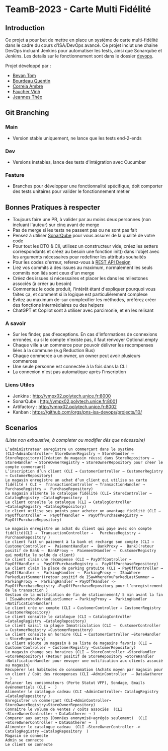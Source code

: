 TeamB-2023 - Carte Multi Fidélité
===

## Introduction

Ce projet a pour but de mettre en place un système de carte multi-fidélité dans le cadre du cours d'ISA/DevOps avancé.
Ce projet inclut une chaine DevOps incluant Jenkins pour automatiser les tests, ainsi que Sonarqube et Jenkins.
Les details sur le fonctionnement sont dans le dossier [devops](devops/README.md).

Projet développé par :

+ [Bevan Tom](https://github.com/TomBevanIUT)
+ [Bourdeau Quentin](https://github.com/QuentinBourdeau)
+ [Correia Ambre](https://github.com/AmbreCorreia)
+ [Faucher Vinh](https://github.com/Supervinh)
+ [Jeannes Théo](https://github.com/JeannesTheo)

## Git Branching

### Main

* Version stable uniquement, ne lance que les tests end-2-ends

### Dev

* Versions instables, lance des tests d'intégration avec Cucumber

### Feature

* Branches pour développer une fonctionnalité spécifique, doit comporter des tests unitaires pour valider le
  fonctionnement métier

## Bonnes Pratiques à respecter

* Toujours faire une PR, à valider par au moins deux personnes (non incluant l'auteur) sur cinq avant de merge
* Pas de merge si les tests ne passent pas ou ne sont pas fait
* Pensez à utiliser [SonarQube](http://vmpx02.polytech.unice.fr:8001/) pour vous assurer de la qualité de votre code
* Pour tout les DTO & Cli, utilisez un constructeur vide, créez les setters correspondants et créez au besoin une
  fonction init() dans l'objet avec les arguments nécessaires pour redefiner les attributs souhaités
* Pour les codes d'erreur, referez-vous
  à [REST API Design](https://drive.google.com/file/d/1Vv8m1Sub5WFFe2O1NEZPyP88C0muBpUY/view)
* Liez vos commits à des issues au maximum, normalement les seuls commits non liés sont ceux d'un merge
* Créez des issues si nécessaires et placer les dans les milestones associés (à créer au besoin)
* Commentez le code produit, l'intérêt étant d'expliquer pourquoi vous faites ça, et comment si la logique est
  particulièrement complexe
* Évitez au maximum de-sur complexifier les méthodes, préférez créer des fonctions intermédiaires ou des helpers
* ChatGPT et Copilot sont à utiliser avec parcimonie, et en les relisant

### A savoir

* Sur les finder, pas d'exceptions. En cas d'informations de connexions erronées, ou si le compte n'existe pas, il faut
  renvoyer Optional.empty
* Chaque ville a un commerce pour pouvoir délivrer les recompenses liées à la commune (e.g Reduction Bus)
* Chaque commerce a un owner, un owner peut avoir plusieurs commerces
* Une seule personne est connectée à la fois dans la CLI
* La connexion n'est pas automatique après l'inscription

### Liens Utiles

+ Jenkins : http://vmpx02.polytech.unice.fr:8000
+ SonarQube : http://vmpx02.polytech.unice.fr:8001
+ Artifactory : http://vmpx02.polytech.unice.fr:8002
+ Kanban : https://github.com/orgs/pns-isa-devops/projects/10/

## Scenarios

*(Liste non exhaustive, à completer ou modifier dès que nécessaire)*

    L’administrateur enregistre un commerçant dans le système (CLI→AdminController→ StoreOwnerRegistry → StoreHandler → StoreRepository)(Création du magasin réussi dans StoreRepository → StoreHandler → StoreOwnerRegistry → StoreOwnerRepository pour creer le compte commercant)
    L’inscription d’un client (CLI → CustomerController → CustomerRegistry → CustomerRepository)
    Le magasin enregistre un achat d’un client qui utilise sa carte fidélité ( CLI →  TransactionController → TransactionHandler → PurchaseRegistry →  PurchaseRepository)
    Le magasin alimente le catalogue fidélité (CLI→ StoreController → CatalogRegistry →CatalogRepository  )
    Le client consulte le catalogue (CLI → CatalogController →CatalogRegistry →CatalogRepository)
    Le client utilise ses points pour acheter un avantage fidélité (CLI → PayOffController →  PayOffHandler →  PayOffPurchaseRegistry →  PayOffPurchaseRepository)
    
    Le magasin enregistre un achat du client qui paye avec son compte fidélité(CLI →  TransactionController →   PurchaseRegistry →  PurchaseRepository )
    Le client fait un paiement à la bank et recharge son compte (CLI →  CustomerController →  PaiementHandler →  BankProxy →  Bank)(retour positif de Bank →  BankProxy →  PaiementHandler →  CustomerRegistry qui modifie le solde du client)
    Le client claim une récompense (CLI → PayOffController →  PayOffHandler →  PayOffPurchaseRegistry →  PayOffPurchaseRepository)
    Le client claim la place de parking gratuite (CLI → PayOffController →  PayOffHandler →  ParkingHandler →  ParkingProxy →  ISawWhere ParkedLastSummer)(retour positif de ISawWhereYouParkedLastSummer → ParkingProxy →  ParkingHandler → PayOffHandler -> PayOffPurchaseRegistry →PayOffPurchaseRepository pour l’enregistrement de la transaction )
    Gestion de la notification de fin de stationnement/ 5 min avant la fin ( ISawWhereYouParkedLastSummer → ParkingProxy →  ParkingHandler →NotificationHandler)
    Le client crée un compte (CLI → CustomerController → CustomerRegistry →CustomerRepository)
    Le client consulte le catalogue (CLI → CatalogController →CatalogRegistry →CatalogRepository)
    Le client saisit sa plaque Immatriculation (CLI →  CustomerController → CustomerRegistry →CustomerRepository)
    Le client consulte un horaire (CLI → CustomerController →StoreHandler → StoreRepository)
    Le client ajoute un magasin à sa liste de magasins favoris (CLI → CustomerController → CustomerRegistry →CustomerRepository)
    Le magasin change ses horaires (CLI → StoreController →StoreHandler →StoreRepository) (Retour positif de StoreRepository →StoreHandler →NotificationHandler pour envoyer une notification aux clients associé au magasin)
    Récupérer les habitudes de consommation (Achats moyen par magasin pour un client / Coût des récompenses (CLI →AdminController  → DataGatherer → )
    Relancer les consommateurs (Perte Statut VFP), Sondage, Emails événementiels (CLI →  )
    Alimenter le catalogue cadeau (CLI →AdminController→ CatalogRegistry →CatalogRepository )
    Enregistrer un commerçant (CLI→AdminController→ StoreOwnerRegistry→StoreOwnerRepository)
    Connaître le volume de ventes / coûts associés  (CLI →StoreOwnerController → DataGatherer → )
    Comparer aux autres (Données anonymisé+agrégés seulement)  (CLI →StoreOwnerController → DataGatherer →  )
    Alimenter le catalogue cadeau  (CLI →StoreOwnerController -> CatalogRegistry →CatalogRepository  )
    Magasin se connecte
    Admin se connecte
    Le client se connecte
